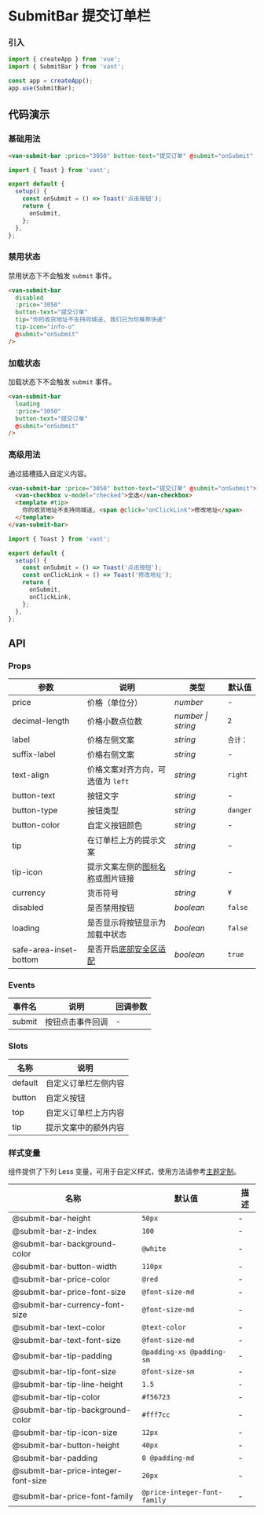 # SubmitBar 提交订单栏

### 引入

```js
import { createApp } from 'vue';
import { SubmitBar } from 'vant';

const app = createApp();
app.use(SubmitBar);
```

## 代码演示

### 基础用法

```html
<van-submit-bar :price="3050" button-text="提交订单" @submit="onSubmit" />
```

```js
import { Toast } from 'vant';

export default {
  setup() {
    const onSubmit = () => Toast('点击按钮');
    return {
      onSubmit,
    };
  },
};
```

### 禁用状态

禁用状态下不会触发 `submit` 事件。

```html
<van-submit-bar
  disabled
  :price="3050"
  button-text="提交订单"
  tip="你的收货地址不支持同城送, 我们已为你推荐快递"
  tip-icon="info-o"
  @submit="onSubmit"
/>
```

### 加载状态

加载状态下不会触发 `submit` 事件。

```html
<van-submit-bar
  loading
  :price="3050"
  button-text="提交订单"
  @submit="onSubmit"
/>
```

### 高级用法

通过插槽插入自定义内容。

```html
<van-submit-bar :price="3050" button-text="提交订单" @submit="onSubmit">
  <van-checkbox v-model="checked">全选</van-checkbox>
  <template #tip>
    你的收货地址不支持同城送, <span @click="onClickLink">修改地址</span>
  </template>
</van-submit-bar>
```

```js
import { Toast } from 'vant';

export default {
  setup() {
    const onSubmit = () => Toast('点击按钮');
    const onClickLink = () => Toast('修改地址');
    return {
      onSubmit,
      onClickLink,
    };
  },
};
```

## API

### Props

| 参数 | 说明 | 类型 | 默认值 |
| --- | --- | --- | --- |
| price | 价格（单位分） | _number_ | - |
| decimal-length | 价格小数点位数 | _number \| string_ | `2` |
| label | 价格左侧文案 | _string_ | `合计：` |
| suffix-label | 价格右侧文案 | _string_ | - |
| text-align | 价格文案对齐方向，可选值为 `left` | _string_ | `right` |
| button-text | 按钮文字 | _string_ | - |
| button-type | 按钮类型 | _string_ | `danger` |
| button-color | 自定义按钮颜色 | _string_ | - |
| tip | 在订单栏上方的提示文案 | _string_ | - |
| tip-icon | 提示文案左侧的[图标名称](#/zh-CN/icon)或图片链接 | _string_ | - |
| currency | 货币符号 | _string_ | `¥` |
| disabled | 是否禁用按钮 | _boolean_ | `false` |
| loading | 是否显示将按钮显示为加载中状态 | _boolean_ | `false` |
| safe-area-inset-bottom | 是否开启[底部安全区适配](#/zh-CN/advanced-usage#di-bu-an-quan-qu-gua-pei) | _boolean_ | `true` |

### Events

| 事件名 | 说明             | 回调参数 |
| ------ | ---------------- | -------- |
| submit | 按钮点击事件回调 | -        |

### Slots

| 名称    | 说明                 |
| ------- | -------------------- |
| default | 自定义订单栏左侧内容 |
| button  | 自定义按钮           |
| top     | 自定义订单栏上方内容 |
| tip     | 提示文案中的额外内容 |

### 样式变量

组件提供了下列 Less 变量，可用于自定义样式，使用方法请参考[主题定制](#/zh-CN/theme)。

| 名称                                | 默认值                       | 描述 |
| ----------------------------------- | ---------------------------- | ---- |
| @submit-bar-height                  | `50px`                       | -    |
| @submit-bar-z-index                 | `100`                        | -    |
| @submit-bar-background-color        | `@white`                     | -    |
| @submit-bar-button-width            | `110px`                      | -    |
| @submit-bar-price-color             | `@red`                       | -    |
| @submit-bar-price-font-size         | `@font-size-md`              | -    |
| @submit-bar-currency-font-size      | `@font-size-md`              | -    |
| @submit-bar-text-color              | `@text-color`                | -    |
| @submit-bar-text-font-size          | `@font-size-md`              | -    |
| @submit-bar-tip-padding             | `@padding-xs @padding-sm`    | -    |
| @submit-bar-tip-font-size           | `@font-size-sm`              | -    |
| @submit-bar-tip-line-height         | `1.5`                        | -    |
| @submit-bar-tip-color               | `#f56723`                    | -    |
| @submit-bar-tip-background-color    | `#fff7cc`                    | -    |
| @submit-bar-tip-icon-size           | `12px`                       | -    |
| @submit-bar-button-height           | `40px`                       | -    |
| @submit-bar-padding                 | `0 @padding-md`              | -    |
| @submit-bar-price-integer-font-size | `20px`                       | -    |
| @submit-bar-price-font-family       | `@price-integer-font-family` | -    |
